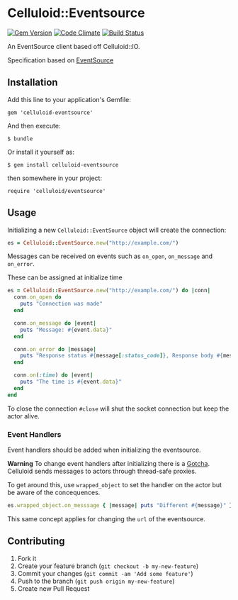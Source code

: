 # Celluloid::Eventsource

[![Gem Version](https://badge.fury.io/rb/celluloid-eventsource.png)](http://badge.fury.io/rb/celluloid-eventsource)
[![Code Climate](https://codeclimate.com/github/Tonkpils/celluloid-eventsource.png)](https://codeclimate.com/github/Tonkpils/celluloid-eventsource)
[![Build Status](https://travis-ci.org/Tonkpils/celluloid-eventsource.svg?branch=master)](https://travis-ci.org/Tonkpils/celluloid-eventsource)

An EventSource client based off Celluloid::IO.

Specification based on [EventSource](http://www.w3.org/TR/2012/CR-eventsource-20121211/)

## Installation

Add this line to your application's Gemfile:

    gem 'celluloid-eventsource'

And then execute:

    $ bundle

Or install it yourself as:

    $ gem install celluloid-eventsource

then somewhere in your project:

    require 'celluloid/eventsource'

## Usage

Initializing a new `Celluloid::EventSource` object will create the connection:

```ruby
es = Celluloid::EventSource.new("http://example.com/")
```

Messages can be received on events such as `on_open`, `on_message` and `on_error`.

These can be assigned at initialize time

```ruby
es = Celluloid::EventSource.new("http://example.com/") do |conn|
  conn.on_open do
    puts "Connection was made"
  end

  conn.on_message do |event|
    puts "Message: #{event.data}"
  end

  conn.on_error do |message|
    puts "Response status #{message[:status_code]}, Response body #{message[:body]}"
  end

  conn.on(:time) do |event|
    puts "The time is #{event.data}"
  end
end
```

To close the connection `#close` will shut the socket connection but keep the actor alive.

### Event Handlers

Event handlers should be added when initializing the eventsource.

**Warning**
To change event handlers after initializing there is a [Gotcha](https://github.com/celluloid/celluloid/wiki/Gotchas).
Celluloid sends messages to actors through thread-safe proxies.

To get around this, use `wrapped_object` to set the handler on the actor but be aware of the concequences.

```ruby
es.wrapped_object.on_messsage { |message| puts "Different #{message}" }
```

This same concept applies for changing the `url` of the eventsource.

## Contributing

1. Fork it
2. Create your feature branch (`git checkout -b my-new-feature`)
3. Commit your changes (`git commit -am 'Add some feature'`)
4. Push to the branch (`git push origin my-new-feature`)
5. Create new Pull Request

